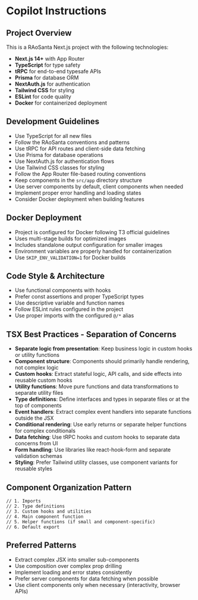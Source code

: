 # Copilot Instructions

<!-- Use this file to provide workspace-specific custom instructions to Copilot. For more details, visit https://code.visualstudio.com/docs/copilot/copilot-customization#_use-a-githubcopilotinstructionsmd-file -->

## Project Overview
This is a RAoSanta Next.js project with the following technologies:
- **Next.js 14+** with App Router
- **TypeScript** for type safety
- **tRPC** for end-to-end typesafe APIs
- **Prisma** for database ORM
- **NextAuth.js** for authentication
- **Tailwind CSS** for styling
- **ESLint** for code quality
- **Docker** for containerized deployment

## Development Guidelines
- Use TypeScript for all new files
- Follow the RAoSanta conventions and patterns
- Use tRPC for API routes and client-side data fetching
- Use Prisma for database operations
- Use NextAuth.js for authentication flows
- Use Tailwind CSS classes for styling
- Follow the App Router file-based routing conventions
- Keep components in the `src/app` directory structure
- Use server components by default, client components when needed
- Implement proper error handling and loading states
- Consider Docker deployment when building features

## Docker Deployment
- Project is configured for Docker following T3 official guidelines
- Uses multi-stage builds for optimized images
- Includes standalone output configuration for smaller images
- Environment variables are properly handled for containerization
- Use `SKIP_ENV_VALIDATION=1` for Docker builds

## Code Style & Architecture
- Use functional components with hooks
- Prefer const assertions and proper TypeScript types
- Use descriptive variable and function names
- Follow ESLint rules configured in the project
- Use proper imports with the configured `@/*` alias

## TSX Best Practices - Separation of Concerns
- **Separate logic from presentation**: Keep business logic in custom hooks or utility functions
- **Component structure**: Components should primarily handle rendering, not complex logic
- **Custom hooks**: Extract stateful logic, API calls, and side effects into reusable custom hooks
- **Utility functions**: Move pure functions and data transformations to separate utility files
- **Type definitions**: Define interfaces and types in separate files or at the top of components
- **Event handlers**: Extract complex event handlers into separate functions outside the JSX
- **Conditional rendering**: Use early returns or separate helper functions for complex conditionals
- **Data fetching**: Use tRPC hooks and custom hooks to separate data concerns from UI
- **Form handling**: Use libraries like react-hook-form and separate validation schemas
- **Styling**: Prefer Tailwind utility classes, use component variants for reusable styles

## Component Organization Pattern
```tsx
// 1. Imports
// 2. Type definitions
// 3. Custom hooks and utilities
// 4. Main component function
// 5. Helper functions (if small and component-specific)
// 6. Default export
```

## Preferred Patterns
- Extract complex JSX into smaller sub-components
- Use composition over complex prop drilling
- Implement loading and error states consistently
- Prefer server components for data fetching when possible
- Use client components only when necessary (interactivity, browser APIs)
